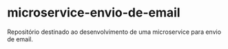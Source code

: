 # microservice-envio-de-email
Repositório destinado ao desenvolvimento de uma microservice para envio de email. 
